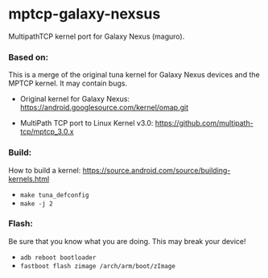 mptcp-galaxy-nexsus
===================

MultipathTCP kernel port for Galaxy Nexus (maguro). 

<h3>Based on:</h3>

This is a merge of the original tuna kernel for Galaxy Nexus devices and the MPTCP kernel. It may contain bugs.

* Original kernel for Galaxy Nexus: https://android.googlesource.com/kernel/omap.git

* MultiPath TCP port to Linux Kernel v3.0: https://github.com/multipath-tcp/mptcp_3.0.x

<h3>Build:</h3>

How to build a kernel: https://source.android.com/source/building-kernels.html

* <code>make tuna_defconfig</code>
* <code>make -j 2</code>

<h3>Flash:</h3>

Be sure that you know what you are doing. This may break your device!

* <code>adb reboot bootloader</code>
* <code>fastboot flash zimage /arch/arm/boot/zImage</code>
